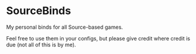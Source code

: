 # SourceBinds
My personal binds for all Source-based games.

Feel free to use them in your configs, but please give credit where credit is due (not all of this is by me).
